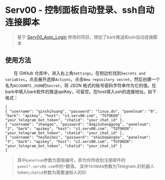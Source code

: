 # Serv00 - 控制面板自动登录、ssh自动连接脚本

> 基于 [Serv00_Auto_Login](https://github.com/bg8ixz/Serv00_Auto_Login) 修改的项目，增加了bark推送和ssh自动连接脚本

## 使用方法
　　在 GitHub 仓库中，进入右上角`Settings`，在侧边栏找到`Secrets and variables`，点击展开选择`Actions`，点击`New repository secret`，然后创建一个名为`ACCOUNTS_JSON`的`Secret`，将 JSON 格式的账号密码字符串作为它的值。在bark中填入bark软件的推送apiKey，可留空。在host填入ssh的连接地址。如下格式：  
```
[  
{ "username": "qinshihuang", "password": "linux.do", "panelnum": "0", "bark": "apikey", "host": "s3.serv00.com", "TGTOKEN": "your_telegram_bot_token", "chatid": "your_chat_id" },
{ "username": "zhaogao", "password": "daqinzhonggong", "panelnum": "2", "bark": "apikey", "host": "s3.serv00.com", "TGTOKEN": "your_telegram_bot_token", "chatid": "your_chat_id" },
{ "username": "heiheihei", "password": "shaibopengke", "panelnum": "3", "bark": "apikey", "host": "s3.serv00.com", "TGTOKEN": "your_telegram_bot_token", "chatid": "your_chat_id" }
]
```
> 其中`panelnum`参数为面板编号，即为你所收到注册邮件的`panel*.serv00.com`中的`*`数值。
> 其中`TGTOKEN`参数为Telegram.的机器人token,`chatid`参数为需要通知人的ID
